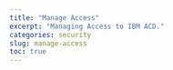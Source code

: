 ```yaml
---
title: "Manage Access"
excerpt: "Managing Access to IBM ACD."
categories: security
slug: manage-access
toc: true
---
```

